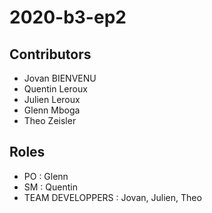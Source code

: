 # 2020-b3-ep2

## Contributors
 - Jovan BIENVENU
 - Quentin Leroux
 - Julien Leroux
 - Glenn Mboga
 - Theo Zeisler
 
## Roles
 - PO : Glenn
 - SM : Quentin
 - TEAM DEVELOPPERS : Jovan, Julien, Theo
